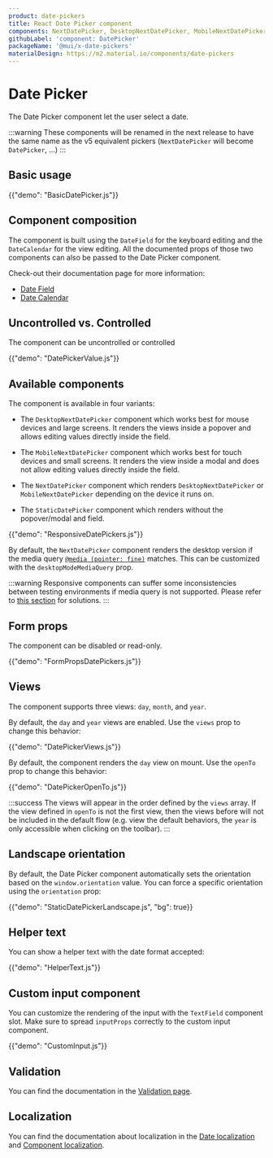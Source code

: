 ```yaml
---
product: date-pickers
title: React Date Picker component
components: NextDatePicker, DesktopNextDatePicker, MobileNextDatePicker, StaticNextDatePicker
githubLabel: 'component: DatePicker'
packageName: '@mui/x-date-pickers'
materialDesign: https://m2.material.io/components/date-pickers
---
```


# Date Picker

<p class="description">The Date Picker component let the user select a date.</p>

:::warning
These components will be renamed in the next release to have the same name as the v5 equivalent pickers
(`NextDatePicker` will become `DatePicker`, ...)
:::

## Basic usage

{{"demo": "BasicDatePicker.js"}}

## Component composition

The component is built using the `DateField` for the keyboard editing and the `DateCalendar` for the view editing.
All the documented props of those two components can also be passed to the Date Picker component.

Check-out their documentation page for more information:

- [Date Field](/x/react-date-pickers/date-field/)
- [Date Calendar](/x/react-date-pickers/date-calendar/)

## Uncontrolled vs. Controlled

The component can be uncontrolled or controlled

{{"demo": "DatePickerValue.js"}}

## Available components

The component is available in four variants:

- The `DesktopNextDatePicker` component which works best for mouse devices and large screens.
  It renders the views inside a popover and allows editing values directly inside the field.

- The `MobileNextDatePicker` component which works best for touch devices and small screens.
  It renders the view inside a modal and does not allow editing values directly inside the field.

- The `NextDatePicker` component which renders `DesktopNextDatePicker` or `MobileNextDatePicker` depending on the device it runs on.

- The `StaticDatePicker` component which renders without the popover/modal and field.

{{"demo": "ResponsiveDatePickers.js"}}

By default, the `NextDatePicker` component renders the desktop version if the media query [`@media (pointer: fine)`](https://developer.mozilla.org/en-US/docs/Web/CSS/@media/pointer) matches.
This can be customized with the `desktopModeMediaQuery` prop.

:::warning
Responsive components can suffer some inconsistencies between testing environments if media query is not supported.
Please refer to [this section](/x/react-date-pickers/getting-started/#testing-caveats) for solutions.
:::

## Form props

The component can be disabled or read-only.

{{"demo": "FormPropsDatePickers.js"}}

## Views

The component supports three views: `day`, `month`, and `year`.

By default, the `day` and `year` views are enabled.
Use the `views` prop to change this behavior:

{{"demo": "DatePickerViews.js"}}

By default, the component renders the `day` view on mount.
Use the `openTo` prop to change this behavior:

{{"demo": "DatePickerOpenTo.js"}}

:::success
The views will appear in the order defined by the `views` array.
If the view defined in `openTo` is not the first view, then the views before will not be included in the default flow
(e.g. view the default behaviors, the `year` is only accessible when clicking on the toolbar).
:::

## Landscape orientation

By default, the Date Picker component automatically sets the orientation based on the `window.orientation` value.
You can force a specific orientation using the `orientation` prop:

{{"demo": "StaticDatePickerLandscape.js", "bg": true}}

## Helper text

You can show a helper text with the date format accepted:

{{"demo": "HelperText.js"}}

## Custom input component

You can customize the rendering of the input with the `TextField` component slot.
Make sure to spread `inputProps` correctly to the custom input component.

{{"demo": "CustomInput.js"}}

## Validation

You can find the documentation in the [Validation page](/x/react-date-pickers/validation/).

## Localization

You can find the documentation about localization in the [Date localization](/x/react-date-pickers/adapters-locale/) and [Component localization](/x/react-date-pickers/localization/).
